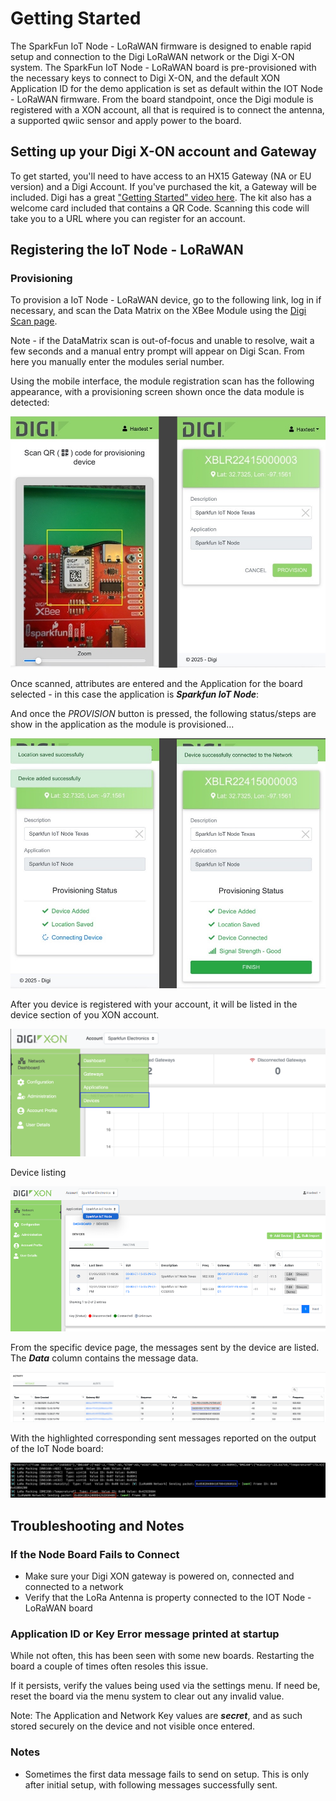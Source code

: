 # Getting Started

The SparkFun IoT Node - LoRaWAN firmware is designed to enable rapid setup and connection to the Digi LoRaWAN network or the Digi X-ON system. The SparkFun IoT Node - LoRaWAN board is pre-provisioned with the necessary keys to connect to Digi X-ON, and the default XON Application ID for the demo application is set as default within the IOT Node - LoRaWAN firmware. From the board standpoint, once the Digi module is registered with a XON account, all that is required is to connect the antenna, a supported qwiic sensor and apply power to the board. 

## Setting up your Digi X-ON account and Gateway

To get started, you'll need to have access to an HX15 Gateway (NA or EU version) and a Digi Account. If you've purchased the kit, a Gateway will be included. Digi has a great ["Getting Started" video here](https://youtu.be/nrmTp8ZYa6c?si=9FnklldcUvFMTXLr). The kit also has a welcome card included that contains a QR Code. Scanning this code will take you to a URL where you can register for an account.

## Registering the IoT Node - LoRaWAN 

### Provisioning

To provision a IoT Node - LoRaWAN device, go to the following link, log in if necessary, and scan the Data Matrix on the XBee Module using the [Digi Scan page](https://scan-us1.haxiot.com/). 

Note - if the DataMatrix scan is out-of-focus and unable to resolve, wait a few seconds and a manual entry prompt will appear on Digi Scan. From here you manually enter the modules serial number. 

Using the mobile interface, the module registration scan has the following appearance, with a provisioning screen shown once the data module is detected:

![Data Dot Scan](assets/img/digi-lora-scan-begin.png)

Once scanned, attributes are entered and the Application for the board selected - in this case the application is ***Sparkfun IoT Node***:


And once the *PROVISION* button is pressed, the following status/steps are show in the application as the module is provisioned...

![Provising](assets/img/digi-lora-provision-end.png)


After you device is registered with your account, it will be listed in the device section of you XON account.

![XON Devices](assets/img/digi-xon-devices.png)

Device listing

![XON A Device](assets/img/digi-device-list.png)

From the specific device page, the messages sent by the device are listed. The ***Data*** column contains the message data.

![XON Messages](assets/img/digi-device-messages.png)

With the highlighted corresponding sent messages reported on the output of the IoT Node board:

![Node Messages](assets/img/node-sent-messages.png)

## Troubleshooting and Notes

### If the Node Board Fails to Connect

* Make sure your Digi XON gateway is powered on, connected and connected to a network
* Verify that the LoRa Antenna is property connected to the IOT Node - LoRaWAN board

### Application ID or Key Error message printed at startup

While not often, this has been seen with some new boards. Restarting the board a couple of times often resoles this issue.

If it persists, verify the values being used via the settings menu. If need be, reset the board via the menu system to clear out any invalid value.

Note: The Application and Network Key values are ***secret***, and as such stored securely on the device and not visible once entered.  

### Notes

* Sometimes the first data message fails to send on setup. This is only after initial setup, with following messages successfully sent.